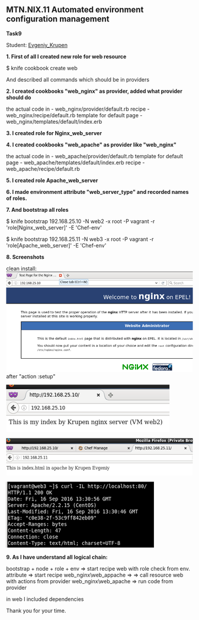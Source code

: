 MTN.NIX.11 Automated environment configuration management
---

**Task9**

Student: [Evgeniy_Krupen](https://upsa.epam.com/workload/employeeView.do?employeeId=4060741400038655484#emplTab=general)



**1. First of all I created new role for web resource**

$ knife cookbook create web

And described all commands which should be in providers

**2. I created cookbooks "web_nginx" as provider, added what provider should do**

the actual code in - web_nginx/provider/default.rb
recipe - web_nginx/recipe/default.rb
template for default page - web_nginx/templates/default/index.erb

**3. I created role for Nginx_web_server**

**4. I created cookbooks "web_apache" as provider like "web_nginx"**

the actual code in - web_apache/provider/default.rb
template for default page - web_apache/templates/default/index.erb
recipe - web_apache/recipe/default.rb


**5. I created role Apache_web_server**

**6. I made environment attribute "web_server_type" and recorded names of roles.**

**7. And bootstrap all roles**

$ knife bootstrap 192.168.25.10 -N web2 -x root -P vagrant -r 'role[Nginx_web_server]' -E 'Chef-env'

$ knife bootstrap 192.168.25.11 -N web3 -x root -P vagrant -r 'role[Apache_web_server]' -E 'Chef-env'

**8. Screenshots**

clean install:
![](https://github.com/evgeniy-krupen/chef/blob/task9/task9/source/nginx.png)
after "action :setup"

![](https://github.com/evgeniy-krupen/chef/blob/task9/task9/source/nginx-2.png)

![](https://github.com/evgeniy-krupen/chef/blob/task9/task9/source/apache.png)

![](https://github.com/evgeniy-krupen/chef/blob/task9/task9/source/apache2.png)

**9. As I have understand all logical chain:**

bootstrap + node + role + env => start recipe web with role check from env. attribute => start recipe web_nginx\web_appache =>
=> call resource web with actions from provider web_nginx\web_apache => run code from provider

in web I included dependencies

Thank you for your time.
